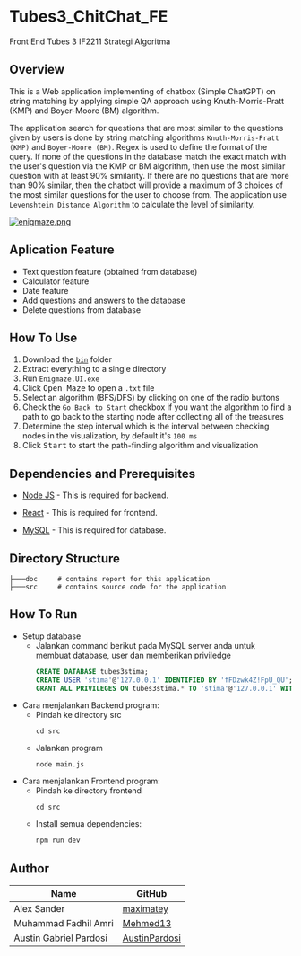# Tubes3_ChitChat_FE
Front End Tubes 3 IF2211 Strategi Algoritma

## Overview

This is a Web application implementing of chatbox (Simple ChatGPT) on string matching by applying simple QA approach using Knuth-Morris-Pratt (KMP) and Boyer-Moore (BM) algorithm. 

The application search for questions that are most similar to the questions given by users is done by string matching algorithms `Knuth-Morris-Pratt (KMP)` and `Boyer-Moore (BM)`. Regex is used to define the format of the query. If none of the questions in the database match the exact match with the user's question via the KMP or BM algorithm, then use the most similar question with at least 90% similarity. If there are no questions that are more than 90% similar, then the chatbot will provide a maximum of 3 choices of the most similar questions for the user to choose from. The application use `Levenshtein Distance Algorithm` to calculate the level of similarity.

[![enigmaze.png](https://i.postimg.cc/mgfMrkJx/img.png)](https://postimg.cc/YhRjnrt8)

## Aplication Feature

- Text question feature (obtained from database)
- Calculator feature
- Date feature
- Add questions and answers to the database
- Delete questions from database

## How To Use

1. Download the [`bin`](https://github.com/noelsimbolon/Tubes2_enigmaze/tree/main/bin) folder
2. Extract everything to a single directory
3. Run `Enigmaze.UI.exe`
4. Click <kbd>Open Maze</kbd> to open a `.txt` file
5. Select an algorithm (BFS/DFS) by clicking on one of the radio buttons
6. Check the `Go Back to Start` checkbox if you want the algorithm to find a path to go back to the starting node after collecting all of the treasures
7. Determine the step interval which is the interval between checking nodes in the visualization, by default it's `100 ms`
8. Click <kbd>Start</kbd> to start the path-finding algorithm and visualization

## Dependencies and Prerequisites

- [Node JS](https://nodejs.org/en) - This is required for backend.

- [React](https://react.dev/) - This is required for frontend.

- [MySQL](https://www.nuget.org/packages/Microsoft.NET.Test.Sdk/) - This is required for database.


## Directory Structure

```
├───doc     # contains report for this application
├───src     # contains source code for the application
```

## How To Run

- Setup database
    - Jalankan command berikut pada MySQL server anda untuk membuat database, user dan memberikan priviledge
      ```sql
      CREATE DATABASE tubes3stima;
      CREATE USER 'stima'@'127.0.0.1' IDENTIFIED BY 'fFDzwk4Z!FpU_QU';
      GRANT ALL PRIVILEGES ON tubes3stima.* TO 'stima'@'127.0.0.1' WITH GRANT OPTION;
      ```
- Cara menjalankan Backend program:
    - Pindah ke directory src
      ```
      cd src
      ```
    - Jalankan program
      ```
      node main.js
      ```
- Cara menjalankan Frontend program:
    - Pindah ke directory frontend
      ```
      cd src
      ```
    - Install semua dependencies:
      ```sh
      npm run dev 
      ```

## Author

| Name                   | GitHub                                            |
|------------------------|---------------------------------------------------|
| Alex Sander            | [maximatey](https://github.com/maximatey)   |
| Muhammad Fadhil Amri   | [Mehmed13](https://github.com/Mehmed13)           |
| Austin Gabriel Pardosi | [AustinPardosi](https://github.com/AustinPardosi) |
